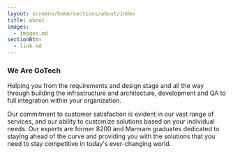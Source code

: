 ```yaml
---
layout: screens/home/sections/about/index
title: about
images:
  - images.md
sectionBtn:
  - link.md
---
```


### We Are GoTech

Helping you from the requirements and design stage and all the way through building the infrastructure and architecture, development and QA to full integration within your organization.

Our commitment to customer satisfaction is evident in our vast range of services, and our ability to customize solutions based on your individual needs.
Our experts are former 8200 and Mamram graduates dedicated to staying ahead of the curve and providing you with the solutions that you need to stay competitive in today's ever-changing world.
